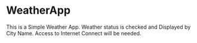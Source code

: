 # WeatherApp
This is a Simple Weather App.
Weather status is checked and Displayed by City Name.
Access to Internet Connect will be needed.

